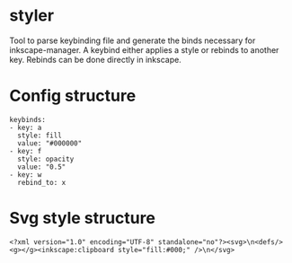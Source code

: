# styler
Tool to parse keybinding file and generate the binds necessary for inkscape-manager.
A keybind either applies a style or rebinds to another key. Rebinds can be done directly in inkscape.

# Config structure
```
keybinds:
- key: a
  style: fill
  value: "#000000"
- key: f
  style: opacity
  value: "0.5"
- key: w
  rebind_to: x
```

# Svg style structure
```
<?xml version="1.0" encoding="UTF-8" standalone="no"?><svg>\n<defs/><g></g><inkscape:clipboard style="fill:#000;" />\n</svg>
```
